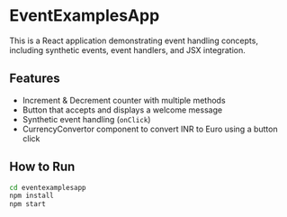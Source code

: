# EventExamplesApp

This is a React application demonstrating event handling concepts, including synthetic events, event handlers, and JSX integration.

## Features

- Increment & Decrement counter with multiple methods
- Button that accepts and displays a welcome message
- Synthetic event handling (`onClick`)
- CurrencyConvertor component to convert INR to Euro using a button click

## How to Run

```bash
cd eventexamplesapp
npm install
npm start
